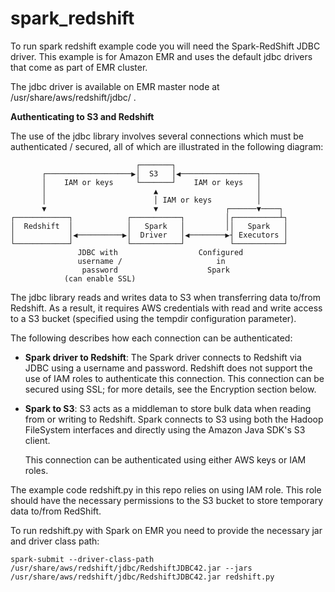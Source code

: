 # spark_redshift

To run spark redshift example code you will need the Spark-RedShift JDBC driver. This example is for Amazon EMR and uses the default jdbc drivers that come as part of EMR cluster.

The jdbc driver is available on EMR master node at /usr/share/aws/redshift/jdbc/ .

**Authenticating to S3 and Redshift**

The use of the jdbc library involves several connections which must be authenticated / secured, all of which are illustrated in the following diagram:
```
                            ┌───────┐
       ┌───────────────────▶│  S3   │◀─────────────────┐
       │    IAM or keys     └───────┘    IAM or keys   │
       │                        ▲                      │
       │                        │ IAM or keys          │
       ▼                        ▼               ┌──────▼────┐
┌────────────┐            ┌───────────┐         │┌──────────┴┐
│  Redshift  │            │   Spark   │         ││   Spark   │
│            │◀──────────▶│  Driver   │◀────────▶┤ Executors │
└────────────┘            └───────────┘          └───────────┘
               JDBC with                  Configured
               username /                     in
                password                    Spark
            (can enable SSL)
```            
The jdbc library reads and writes data to S3 when transferring data to/from Redshift. As a result, it requires AWS credentials with read and write access to a S3 bucket (specified using the tempdir configuration parameter).

The following describes how each connection can be authenticated:

- **Spark driver to Redshift**: The Spark driver connects to Redshift via JDBC using a username and password.
    Redshift does not support the use of IAM roles to authenticate this connection.
    This connection can be secured using SSL; for more details, see the Encryption section below.

- **Spark to S3**: S3 acts as a middleman to store bulk data when reading from or writing to Redshift.
    Spark connects to S3 using both the Hadoop FileSystem interfaces and directly using the Amazon
    Java SDK's S3 client.

    This connection can be authenticated using either AWS keys or IAM roles. 

The example code redshift.py in this repo relies on using IAM role. This role should have the necessary permissions to the S3 bucket to store temporary data to/from RedShift.
    
To run redshift.py with Spark on EMR you need to provide the necessary jar and driver class path:

```spark-submit --driver-class-path /usr/share/aws/redshift/jdbc/RedshiftJDBC42.jar --jars /usr/share/aws/redshift/jdbc/RedshiftJDBC42.jar redshift.py```
